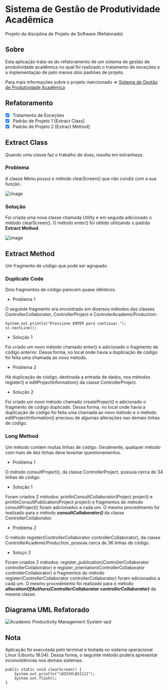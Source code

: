 # Sistema de Gestão de Produtividade Acadêmica

Projeto da disciplina de Projeto de Software (Refatorado)

## Sobre

Esta aplicação trata-se do refatoramento de um sistema de gestão de produtividade acadêmica no qual foi realizado o tratamento de exceções e a implementação de pelo menos dois padrões de projeto.

Para mais informações sobre o projeto mencionado => [Sistema de Gestão de Produtividade Acadêmica](https://github.com/willieny/Academic_Productivity_Management_System)

## Refatoramento

- [x] Tratamento de Exceções
- [x] Padrão de Projeto 1 [Extract Class]
- [x] Padrão de Projeto 2 [Extract Method]

## Extract Class

Quando uma classe faz o trabalho de duas, resulta em estranheza.

### Problema

A classe Menu possui o método clearScreen() que não condiz com a sua função.

![image](https://user-images.githubusercontent.com/32077255/104797929-07f85b00-57a1-11eb-80c7-e27c718dd9f8.png)

### Solução

Foi criada uma nova classe chamada Utility e em seguida adicionado o método clearScreen(). 
O método enter() foi obtido utilizando o padrão **Extract Method**.

![image](https://user-images.githubusercontent.com/32077255/104797909-dd0e0700-57a0-11eb-9ec6-e1df4b1b9204.png)

## Extract Method

Um fragmento de código que pode ser agrupado.

### Duplicate Code

Dois fragmentos de código parecem quase idênticos.

- Problema 1

O seguinte fragmento era encontrado em diversos métodos das classes ControllerCollaborator, ControllerProject e ControlerAcademicProduction:

```
System.out.println("Pressione ENTER para continuar.");
sc.nextLine();
```

- Solução 1

Foi criado um novo método chamado enter() e adicionado o fragmento de código anterior. Dessa forma, no local onde havia a duplicação de código foi feita uma chamada ao novo método. 

- Problema 2

Há duplicação de código, destinada a entrada de dados, nos métodos register() e editProjectInformation() da classe ControllerProject.

- Solução 2

Foi criado um novo método chamado createProject() e adicionado o fragmento de código duplicado. Dessa forma, no local onde havia a duplicação de código foi feita uma chamada ao novo método e o método editProjectInformation() precisou de algumas alterações nas demais linhas de código. 

### Long Method

Um método contém muitas linhas de código. Geralmente, qualquer método com mais de dez linhas deve levantar questionamentos.

- Problema 1

O método consultProject(), da classe ControllerProject, possuía cerca de 34 linhas de código. 

- Solução 1

Foram criados 2 métodos: printInConsultCollaborator(Project project) e printInConsultPublication(Project project) e fragmentos do método consultProject() foram adicionados a cada um. O mesmo procedimento foi realizado para o método **_consultCollaborator()_** da classe ControllerCollaborator.

- Problema 2

O método register(ControllerCollaborator controllerCollaborator), da classe ControllerAcademicProduction, possuía cerca de 36 linhas de código.

- Soluço 2

Foram criados 2 métodos: register_publication(ControllerCollaborator controllerCollaborator) e register_orientation(ControllerCollaborator controllerCollaborator) e fragmentos do método register(ControllerCollaborator controllerCollaborator) foram adicionados a cada um. O mesmo procedimento foi realizado para o método **_allocationOfAuthors(ControllerCollaborator controllerCollaborator)_** da mesma classe.

## Diagrama UML Refatorado

![Academic Productivity Management System vpd](https://user-images.githubusercontent.com/32077255/104078217-b4fc3200-51fb-11eb-8932-cf35df369e51.png)

## Nota

Aplicação foi executada pelo terminal e testada no sistema operacional Linux (Ubuntu 18.04). Dessa forma, o seguinte método poderá apresentar inconsistências nos demais sistemas.
```
public static void clearScreen() {
	System.out.println("\033[H\033[2J");
	System.out.flush();
}
